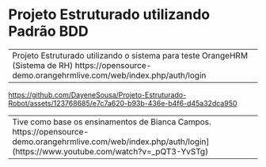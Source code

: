# Projeto Estruturado utilizando Padrão BDD 

<table>
<tr>
<td>
	Projeto Estruturado utilizando o sistema para teste OrangeHRM (Sistema de RH)
  https://opensource-demo.orangehrmlive.com/web/index.php/auth/login

</td>
</tr>
</table>



https://github.com/DayeneSousa/Projeto-Estruturado-Robot/assets/123768685/e7c7a620-b93b-436e-b4f6-d45a32dca950

<table>
<tr>
<td>
Tive como base os ensinamentos de Bianca Campos.
 https://opensource-demo.orangehrmlive.com/web/index.php/auth/login](https://www.youtube.com/watch?v=_pQT3-YvSTg)

</td>
</tr>
</table>
